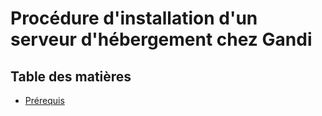 # Procédure d'installation d'un serveur d'hébergement chez Gandi

## Table des matières

- [Prérequis](/src/00-prerequisite.md)
